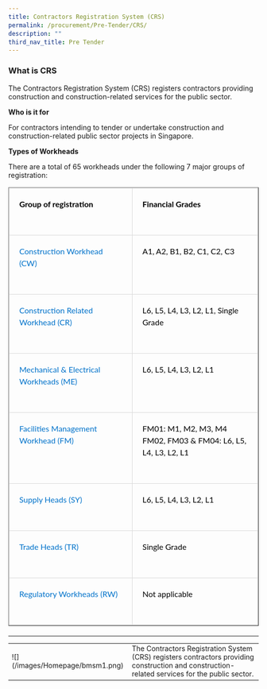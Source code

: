 ```yaml
---
title: Contractors Registration System (CRS)
permalink: /procurement/Pre-Tender/CRS/
description: ""
third_nav_title: Pre Tender
---
```

### **What is CRS**

The Contractors Registration System (CRS) registers contractors providing construction and construction-related services for the public sector.  

**Who is it for**

For contractors intending to tender or undertake construction and construction-related public sector projects in Singapore.

**Types of Workheads**

There are a total of 65 workheads under the following 7 major groups of registration:

<table border="1" cellspacing="0" cellpadding="0" style="box-sizing: border-box; table-layout: fixed; border-collapse: collapse; margin-bottom: 20px; color: rgb(0, 0, 0); font-family: Lato, sans-serif; font-size: 16px; font-style: normal; font-variant-ligatures: normal; font-variant-caps: normal; font-weight: 400; letter-spacing: normal; orphans: 2; text-align: start; text-transform: none; white-space: normal; widows: 2; word-spacing: 0px; -webkit-text-stroke-width: 0px; text-decoration-thickness: initial; text-decoration-style: initial; text-decoration-color: initial;"><tbody style="box-sizing: border-box;"><tr style="box-sizing: border-box;"><td valign="top" style="box-sizing: border-box; border: 1px solid rgb(217, 217, 217); background-color: transparent; padding: 20px; line-height: 25.6px;"><p style="box-sizing: border-box; margin: 0px 0px 30px; line-height: 24px;"><strong style="box-sizing: border-box;">Group of registration</strong></p></td><td valign="top" style="box-sizing: border-box; border: 1px solid rgb(217, 217, 217); background-color: transparent; padding: 20px; line-height: 25.6px;"><p style="box-sizing: border-box; margin: 0px 0px 30px; line-height: 24px;"><strong style="box-sizing: border-box;">Financial Grades</strong></p></td></tr><tr style="box-sizing: border-box;"><td valign="top" style="box-sizing: border-box; border: 1px solid rgb(217, 217, 217); background-color: transparent; padding: 20px; line-height: 25.6px;"><p style="box-sizing: border-box; margin: 0px 0px 30px; line-height: 24px;"><span style="box-sizing: border-box;"><a href="https://www1.bca.gov.sg/docs/default-source/docs-corp-procurement/registration_cw.pdf" style="box-sizing: border-box; color: rgb(0, 114, 202); transition: all 0.25s ease 0s; text-decoration: none; padding-bottom: 1px; margin-bottom: -1px; border-bottom: 1px solid transparent;">Construction Workhead (CW)</a></span></p></td><td valign="top" style="box-sizing: border-box; border: 1px solid rgb(217, 217, 217); background-color: transparent; padding: 20px; line-height: 25.6px;"><p style="box-sizing: border-box; margin: 0px 0px 30px; line-height: 24px;">A1, A2, B1, B2, C1, C2, C3</p></td></tr><tr style="box-sizing: border-box;"><td valign="top" style="box-sizing: border-box; border: 1px solid rgb(217, 217, 217); background-color: transparent; padding: 20px; line-height: 25.6px;"><p style="box-sizing: border-box; margin: 0px 0px 30px; line-height: 24px;"><span style="box-sizing: border-box;"><a href="https://www1.bca.gov.sg/docs/default-source/docs-corp-procurement/registration_cr.pdf" style="box-sizing: border-box; color: rgb(0, 114, 202); transition: all 0.25s ease 0s; text-decoration: none; padding-bottom: 1px; margin-bottom: -1px; border-bottom: 1px solid transparent;">Construction Related Workhead (CR)</a></span></p></td><td valign="top" style="box-sizing: border-box; border: 1px solid rgb(217, 217, 217); background-color: transparent; padding: 20px; line-height: 25.6px;"><p style="box-sizing: border-box; margin: 0px 0px 30px; line-height: 24px;">L6, L5, L4, L3, L2, L1, Single Grade</p></td></tr><tr style="box-sizing: border-box;"><td valign="top" style="box-sizing: border-box; border: 1px solid rgb(217, 217, 217); background-color: transparent; padding: 20px; line-height: 25.6px;"><p style="box-sizing: border-box; margin: 0px 0px 30px; line-height: 24px;"><span style="box-sizing: border-box;"><a href="https://www1.bca.gov.sg/docs/default-source/docs-corp-procurement/registration_me.pdf" target="_blank" style="box-sizing: border-box; color: rgb(0, 114, 202); transition: all 0.25s ease 0s; text-decoration: none; padding-bottom: 1px; margin-bottom: -1px; border-bottom: 1px solid transparent;">Mechanical &amp; Electrical Workheads (ME)</a></span></p></td><td valign="top" style="box-sizing: border-box; border: 1px solid rgb(217, 217, 217); background-color: transparent; padding: 20px; line-height: 25.6px;"><p style="box-sizing: border-box; margin: 0px 0px 30px; line-height: 24px;">L6, L5, L4, L3, L2, L1</p></td></tr><tr style="box-sizing: border-box;"><td valign="top" style="box-sizing: border-box; border: 1px solid rgb(217, 217, 217); background-color: transparent; padding: 20px; line-height: 25.6px;"><p style="box-sizing: border-box; margin: 0px 0px 30px; line-height: 24px;"><span style="box-sizing: border-box;"><a href="https://www1.bca.gov.sg/docs/default-source/docs-corp-procurement/registration_fm.pdf" target="_blank" style="box-sizing: border-box; color: rgb(0, 114, 202); transition: all 0.25s ease 0s; text-decoration: none; padding-bottom: 1px; margin-bottom: -1px; border-bottom: 1px solid transparent;">Facilities Management Workhead (FM)</a></span></p></td><td valign="top" style="box-sizing: border-box; border: 1px solid rgb(217, 217, 217); background-color: transparent; padding: 20px; line-height: 25.6px;"><p style="box-sizing: border-box; margin: 0px 0px 30px; line-height: 24px;">FM01: M1, M2, M3, M4<br style="box-sizing: border-box;">FM02, FM03 &amp; FM04: L6, L5, L4, L3, L2, L1</p></td></tr><tr style="box-sizing: border-box;"><td valign="top" style="box-sizing: border-box; border: 1px solid rgb(217, 217, 217); background-color: transparent; padding: 20px; line-height: 25.6px;"><p style="box-sizing: border-box; margin: 0px 0px 30px; line-height: 24px;"><a href="https://www1.bca.gov.sg/docs/default-source/docs-corp-procurement/crs/registration_sy.pdf?sfvrsn=920bd6a_2" style="box-sizing: border-box; color: rgb(0, 114, 202); transition: all 0.25s ease 0s; text-decoration: none; padding-bottom: 1px; margin-bottom: -1px; border-bottom: 1px solid transparent;">Supply Heads (SY)</a></p></td><td valign="top" style="box-sizing: border-box; border: 1px solid rgb(217, 217, 217); background-color: transparent; padding: 20px; line-height: 25.6px;"><p style="box-sizing: border-box; margin: 0px 0px 30px; line-height: 24px;">L6, L5, L4, L3, L2, L1</p></td></tr><tr style="box-sizing: border-box;"><td valign="top" style="box-sizing: border-box; border: 1px solid rgb(217, 217, 217); background-color: transparent; padding: 20px; line-height: 25.6px;"><p style="box-sizing: border-box; margin: 0px 0px 30px; line-height: 24px;"><span style="box-sizing: border-box;"><a href="https://www1.bca.gov.sg/docs/default-source/docs-corp-procurement/Registration_TR.pdf" style="box-sizing: border-box; color: rgb(0, 114, 202); transition: all 0.25s ease 0s; text-decoration: none; padding-bottom: 1px; margin-bottom: -1px; border-bottom: 1px solid transparent;">Trade Heads (TR)</a></span></p></td><td valign="top" style="box-sizing: border-box; border: 1px solid rgb(217, 217, 217); background-color: transparent; padding: 20px; line-height: 25.6px;"><p style="box-sizing: border-box; margin: 0px 0px 30px; line-height: 24px;">Single Grade</p></td></tr><tr style="box-sizing: border-box;"><td valign="top" style="box-sizing: border-box; border: 1px solid rgb(217, 217, 217); background-color: transparent; padding: 20px; line-height: 25.6px;"><p style="box-sizing: border-box; margin: 0px 0px 30px; line-height: 24px;"><a style="box-sizing: border-box; color: rgb(0, 114, 202); transition: all 0.25s ease 0s; text-decoration: none; padding-bottom: 1px; margin-bottom: -1px; border-bottom: 1px solid transparent;"></a><a href="https://www1.bca.gov.sg/docs/default-source/docs-corp-procurement/Registration_RW.pdf" style="box-sizing: border-box; color: rgb(0, 114, 202); transition: all 0.25s ease 0s; text-decoration: none; padding-bottom: 1px; margin-bottom: -1px; border-bottom: 1px solid transparent;">Regulatory Workheads (RW)</a></p></td><td valign="top" style="box-sizing: border-box; border: 1px solid rgb(217, 217, 217); background-color: transparent; padding: 20px; line-height: 25.6px;"><p style="box-sizing: border-box; margin: 0px 0px 30px; line-height: 24px;">Not applicable</p></td></tr></tbody></table>

---


<table><tr><td>![](/images/Homepage/bmsm1.png)</td><td>The Contractors Registration System (CRS) registers contractors providing construction and construction-related services for the public sector.  </td></tr></table>